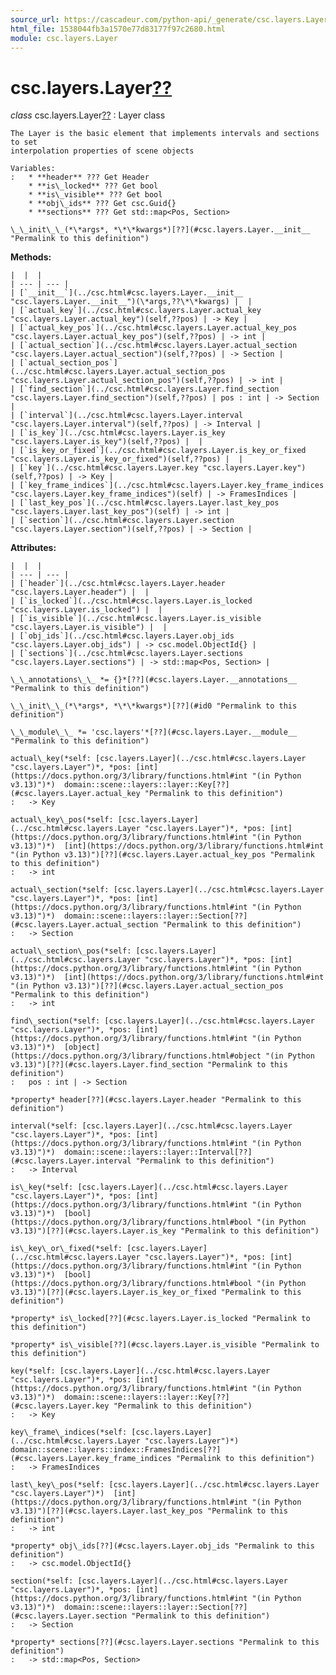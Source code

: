 ```yaml
---
source_url: https://cascadeur.com/python-api/_generate/csc.layers.Layer.html
html_file: 1538044fb3a1570e77d83177f97c2680.html
module: csc.layers.Layer
---
```


# csc.layers.Layer[??](#csc-layers-layer "Permalink to this heading")

*class* csc.layers.Layer[??](#csc.layers.Layer "Permalink to this definition")
:   Layer class

    The Layer is the basic element that implements intervals and sections to set
    interpolation properties of scene objects

    Variables:
    :   * **header** ??? Get Header
        * **is\_locked** ??? Get bool
        * **is\_visible** ??? Get bool
        * **obj\_ids** ??? Get csc.Guid{}
        * **sections** ??? Get std::map<Pos, Section>

    \_\_init\_\_(*\*args*, *\*\*kwargs*)[??](#csc.layers.Layer.__init__ "Permalink to this definition")

    
**Methods:**

    |  |  |
    | --- | --- |
    | [`__init__`](../csc.html#csc.layers.Layer.__init__ "csc.layers.Layer.__init__")(\*args,??\*\*kwargs) |  |
    | [`actual_key`](../csc.html#csc.layers.Layer.actual_key "csc.layers.Layer.actual_key")(self,??pos) | -> Key |
    | [`actual_key_pos`](../csc.html#csc.layers.Layer.actual_key_pos "csc.layers.Layer.actual_key_pos")(self,??pos) | -> int |
    | [`actual_section`](../csc.html#csc.layers.Layer.actual_section "csc.layers.Layer.actual_section")(self,??pos) | -> Section |
    | [`actual_section_pos`](../csc.html#csc.layers.Layer.actual_section_pos "csc.layers.Layer.actual_section_pos")(self,??pos) | -> int |
    | [`find_section`](../csc.html#csc.layers.Layer.find_section "csc.layers.Layer.find_section")(self,??pos) | pos : int | -> Section |
    | [`interval`](../csc.html#csc.layers.Layer.interval "csc.layers.Layer.interval")(self,??pos) | -> Interval |
    | [`is_key`](../csc.html#csc.layers.Layer.is_key "csc.layers.Layer.is_key")(self,??pos) |  |
    | [`is_key_or_fixed`](../csc.html#csc.layers.Layer.is_key_or_fixed "csc.layers.Layer.is_key_or_fixed")(self,??pos) |  |
    | [`key`](../csc.html#csc.layers.Layer.key "csc.layers.Layer.key")(self,??pos) | -> Key |
    | [`key_frame_indices`](../csc.html#csc.layers.Layer.key_frame_indices "csc.layers.Layer.key_frame_indices")(self) | -> FramesIndices |
    | [`last_key_pos`](../csc.html#csc.layers.Layer.last_key_pos "csc.layers.Layer.last_key_pos")(self) | -> int |
    | [`section`](../csc.html#csc.layers.Layer.section "csc.layers.Layer.section")(self,??pos) | -> Section |

    
**Attributes:**

    |  |  |
    | --- | --- |
    | [`header`](../csc.html#csc.layers.Layer.header "csc.layers.Layer.header") |  |
    | [`is_locked`](../csc.html#csc.layers.Layer.is_locked "csc.layers.Layer.is_locked") |  |
    | [`is_visible`](../csc.html#csc.layers.Layer.is_visible "csc.layers.Layer.is_visible") |  |
    | [`obj_ids`](../csc.html#csc.layers.Layer.obj_ids "csc.layers.Layer.obj_ids") | -> csc.model.ObjectId{} |
    | [`sections`](../csc.html#csc.layers.Layer.sections "csc.layers.Layer.sections") | -> std::map<Pos, Section> |

    \_\_annotations\_\_ *= {}*[??](#csc.layers.Layer.__annotations__ "Permalink to this definition")

    \_\_init\_\_(*\*args*, *\*\*kwargs*)[??](#id0 "Permalink to this definition")

    \_\_module\_\_ *= 'csc.layers'*[??](#csc.layers.Layer.__module__ "Permalink to this definition")

    actual\_key(*self: [csc.layers.Layer](../csc.html#csc.layers.Layer "csc.layers.Layer")*, *pos: [int](https://docs.python.org/3/library/functions.html#int "(in Python v3.13)")*)  domain::scene::layers::layer::Key[??](#csc.layers.Layer.actual_key "Permalink to this definition")
    :   -> Key

    actual\_key\_pos(*self: [csc.layers.Layer](../csc.html#csc.layers.Layer "csc.layers.Layer")*, *pos: [int](https://docs.python.org/3/library/functions.html#int "(in Python v3.13)")*)  [int](https://docs.python.org/3/library/functions.html#int "(in Python v3.13)")[??](#csc.layers.Layer.actual_key_pos "Permalink to this definition")
    :   -> int

    actual\_section(*self: [csc.layers.Layer](../csc.html#csc.layers.Layer "csc.layers.Layer")*, *pos: [int](https://docs.python.org/3/library/functions.html#int "(in Python v3.13)")*)  domain::scene::layers::layer::Section[??](#csc.layers.Layer.actual_section "Permalink to this definition")
    :   -> Section

    actual\_section\_pos(*self: [csc.layers.Layer](../csc.html#csc.layers.Layer "csc.layers.Layer")*, *pos: [int](https://docs.python.org/3/library/functions.html#int "(in Python v3.13)")*)  [int](https://docs.python.org/3/library/functions.html#int "(in Python v3.13)")[??](#csc.layers.Layer.actual_section_pos "Permalink to this definition")
    :   -> int

    find\_section(*self: [csc.layers.Layer](../csc.html#csc.layers.Layer "csc.layers.Layer")*, *pos: [int](https://docs.python.org/3/library/functions.html#int "(in Python v3.13)")*)  [object](https://docs.python.org/3/library/functions.html#object "(in Python v3.13)")[??](#csc.layers.Layer.find_section "Permalink to this definition")
    :   pos : int | -> Section

    *property* header[??](#csc.layers.Layer.header "Permalink to this definition")

    interval(*self: [csc.layers.Layer](../csc.html#csc.layers.Layer "csc.layers.Layer")*, *pos: [int](https://docs.python.org/3/library/functions.html#int "(in Python v3.13)")*)  domain::scene::layers::layer::Interval[??](#csc.layers.Layer.interval "Permalink to this definition")
    :   -> Interval

    is\_key(*self: [csc.layers.Layer](../csc.html#csc.layers.Layer "csc.layers.Layer")*, *pos: [int](https://docs.python.org/3/library/functions.html#int "(in Python v3.13)")*)  [bool](https://docs.python.org/3/library/functions.html#bool "(in Python v3.13)")[??](#csc.layers.Layer.is_key "Permalink to this definition")

    is\_key\_or\_fixed(*self: [csc.layers.Layer](../csc.html#csc.layers.Layer "csc.layers.Layer")*, *pos: [int](https://docs.python.org/3/library/functions.html#int "(in Python v3.13)")*)  [bool](https://docs.python.org/3/library/functions.html#bool "(in Python v3.13)")[??](#csc.layers.Layer.is_key_or_fixed "Permalink to this definition")

    *property* is\_locked[??](#csc.layers.Layer.is_locked "Permalink to this definition")

    *property* is\_visible[??](#csc.layers.Layer.is_visible "Permalink to this definition")

    key(*self: [csc.layers.Layer](../csc.html#csc.layers.Layer "csc.layers.Layer")*, *pos: [int](https://docs.python.org/3/library/functions.html#int "(in Python v3.13)")*)  domain::scene::layers::layer::Key[??](#csc.layers.Layer.key "Permalink to this definition")
    :   -> Key

    key\_frame\_indices(*self: [csc.layers.Layer](../csc.html#csc.layers.Layer "csc.layers.Layer")*)  domain::scene::layers::index::FramesIndices[??](#csc.layers.Layer.key_frame_indices "Permalink to this definition")
    :   -> FramesIndices

    last\_key\_pos(*self: [csc.layers.Layer](../csc.html#csc.layers.Layer "csc.layers.Layer")*)  [int](https://docs.python.org/3/library/functions.html#int "(in Python v3.13)")[??](#csc.layers.Layer.last_key_pos "Permalink to this definition")
    :   -> int

    *property* obj\_ids[??](#csc.layers.Layer.obj_ids "Permalink to this definition")
    :   -> csc.model.ObjectId{}

    section(*self: [csc.layers.Layer](../csc.html#csc.layers.Layer "csc.layers.Layer")*, *pos: [int](https://docs.python.org/3/library/functions.html#int "(in Python v3.13)")*)  domain::scene::layers::layer::Section[??](#csc.layers.Layer.section "Permalink to this definition")
    :   -> Section

    *property* sections[??](#csc.layers.Layer.sections "Permalink to this definition")
    :   -> std::map<Pos, Section>